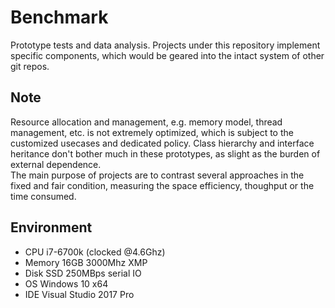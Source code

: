 # Benchmark
Prototype tests and data analysis. Projects under this repository 
implement specific components, which would be geared into the intact 
system of other git repos.   
## Note
Resource allocation and management, e.g. memory model, thread 
management, etc. is not extremely optimized, which is 
subject to the customized usecases and dedicated policy. 
Class hierarchy and interface heritance don't bother much in these 
prototypes, as slight as the burden of external dependence.  
The main purpose of projects are to contrast several approaches in 
the fixed and fair condition, measuring the space efficiency, thoughput 
or the time consumed.
## Environment
* CPU i7-6700k (clocked @4.6Ghz)
* Memory 16GB 3000Mhz XMP
* Disk SSD 250MBps serial IO
* OS Windows 10 x64
* IDE Visual Studio 2017 Pro
